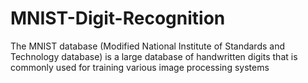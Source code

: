 # MNIST-Digit-Recognition
The MNIST database (Modified National Institute of Standards and Technology database) is a large database of handwritten digits that is commonly used for training various image processing systems
